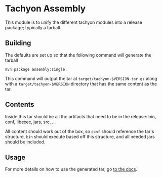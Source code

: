 # Tachyon Assembly

This module is to unify the different tachyon modules into a release package;
typically a tarball.

## Building

The defaults are set up so that the following command will generate the tarball

    mvn package assembly:single

This command will output the tar at `target/tachyon-$VERSION.tar.gz` along with
a `target/tachyon-$VERSION` directory that has the same content as the tar.

## Contents

Inside this tar should be all the artifacts that need to be in the release: bin,
conf, libexec, jars, src, ...

All content should work out of the box, so `conf` should reference the tar's
structure, `bin` should execute based off this structure, and all needed jars
should be included.

## Usage

For more details on how to use the generated tar, go
[to the docs](http://tachyon-project.org/documentation/Running-Tachyon-Locally.html).
